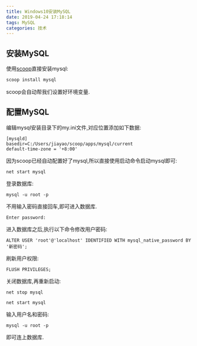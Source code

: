 ```yaml
---
title: Windows10安装MySQL
date: 2019-04-24 17:18:14
tags: MySQL
categories: 技术
---
```


## 安装MySQL

使用[scoop](https://jiayaoo3o.github.io/2019/01/30/Windows%E4%B8%8B%E7%9A%84%E8%BD%AF%E4%BB%B6%E7%AE%A1%E7%90%86%E7%A5%9E%E5%99%A8-scoop/)直接安装mysql:

```powershell
scoop install mysql
```

scoop会自动帮我们设置好环境变量.

<!-- more -->

## 配置MySQL

编辑mysql安装目录下的my.ini文件,对应位置添加如下数据:

```
[mysqld]
basedir=C:/Users/jiayao/scoop/apps/mysql/current
default-time-zone = '+8:00'
```

因为scoop已经自动配置好了mysql,所以直接使用启动命令启动mysql即可:

```
net start mysql
```

登录数据库:

```mysql
mysql -u root -p
```

不用输入密码直接回车,即可进入数据库.

```
Enter password:
```

进入数据库之后,执行以下命令修改用户密码:

```mysql
ALTER USER 'root'@'localhost' IDENTIFIED WITH mysql_native_password BY '新密码';
```

刷新用户权限:

```mysql
FLUSH PRIVILEGES;
```

关闭数据库,再重新启动:

```
net stop mysql
```

```
net start mysql
```

输入用户名和密码:

```
mysql -u root -p
```

即可连上数据库.
